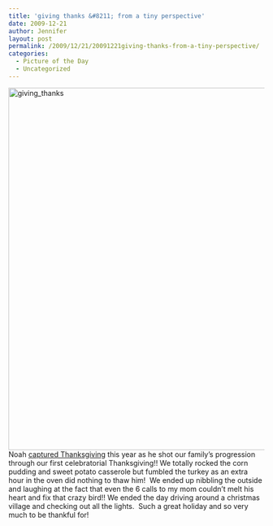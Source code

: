 ```yaml
---
title: 'giving thanks &#8211; from a tiny perspective'
date: 2009-12-21
author: Jennifer
layout: post
permalink: /2009/12/21/20091221giving-thanks-from-a-tiny-perspective/
categories:
  - Picture of the Day
  - Uncategorized
---
```

<img title="giving_thanks" height="713" alt="giving_thanks" width="950" class="alignleft size-full wp-image-579" src="http://static.squarespace.com/static/50db6bb3e4b015296cd43789/50dfa5b1e4b0dc6320e0b5ea/50dfa5b2e4b0dc6320e0b759/1261381013000/?format=original" />Noah [captured Thanksgiving](http://www.flickr.com/photos/jenniferandJennifers_photos/sets/72157622995806724/ "captured") this year as he shot our family&#8217;s progression through our first celebratorial Thanksgiving!! We totally rocked the corn pudding and sweet potato casserole but fumbled the turkey as an extra hour in the oven did nothing to thaw him!  We ended up nibbling the outside and laughing at the fact that even the 6 calls to my mom couldn&#8217;t melt his heart and fix that crazy bird!! We ended the day driving around a christmas village and checking out all the lights.  Such a great holiday and so very much to be thankful for!
